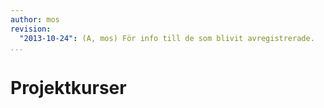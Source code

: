 ```yaml
---
author: mos
revision:
  "2013-10-24": (A, mos) För info till de som blivit avregistrerade.
...
```

Projektkurser
==================================
